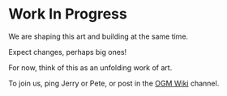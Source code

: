 # Work In Progress

We are shaping this art and building at the same time.

Expect changes, perhaps big ones!

For now, think of this as an unfolding work of art. 

To join us, ping Jerry or Pete, or post in the [OGM Wiki](https://chat.collectivesensecommons.org/agora/channels/ogm-ogm-wiki) channel.